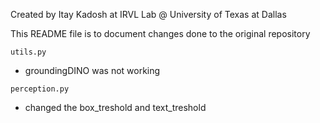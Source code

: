 Created by Itay Kadosh at IRVL Lab @ University of Texas at Dallas

This README file is to document changes done to the original repository

```utils.py```
* groundingDINO was not working

```perception.py```
* changed the box_treshold and text_treshold

